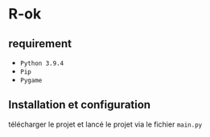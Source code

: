 # R-ok

## requirement

* `Python 3.9.4`
* `Pip`
* `Pygame`

## Installation et configuration

télécharger le projet et lancé le projet via le fichier `main.py`
